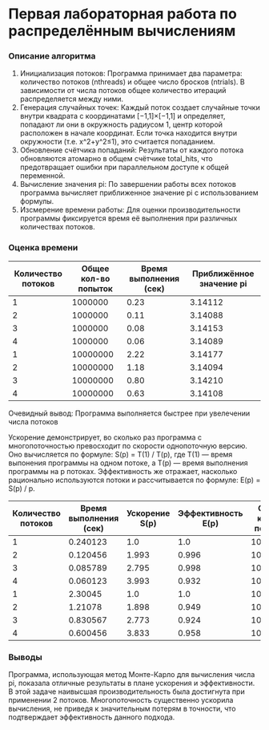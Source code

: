 # Первая лабораторная работа по распределённым вычислениям


### Описание алгоритма

1) Инициализация потоков: Программа принимает два параметра: количество потоков (nthreads) и общее число бросков (ntrials). В зависимости от числа потоков общее количество итераций распределяется между ними.
2) Генерация случайных точек: Каждый поток создает случайные точки внутри квадрата с координатами [−1,1]×[−1,1] и определяет, попадают ли они в окружность радиусом 1, центр которой расположен в начале координат. Если точка находится внутри окружности (т.е. x^2+y^2≤1), это считается попаданием.
3) Обновление счётчика попаданий: Результаты от каждого потока обновляются атомарно в общем счётчике total_hits, что предотвращает ошибки при параллельном доступе к общей переменной.
4) Вычисление значения pi: По завершении работы всех потоков программа вычисляет приближенное значение pi с использованием формулы.
5) Изсмерение времени работы: Для оценки производительности программы фиксируется время её выполнения при различных количествах потоков.

### Оценка времени
| Количество потоков | Общее кол-во попыток | Время выполнения (сек) | Приближённое значение pi |
|--------------------|----------------------|------------------------|--------------------------|
| 1                  | 1000000              | 0.23                   | 3.14112                  |
| 2                  | 1000000              | 0.11                   | 3.14088                  |
| 3                  | 1000000              | 0.08                   | 3.14153                  |
| 4                  | 1000000              | 0.06                   | 3.14089                  |
| 1                  | 10000000             | 2.22                   | 3.14177                  |
| 2                  | 10000000             | 1.18                   | 3.14094                  |
| 3                  | 10000000             | 0.80                   | 3.14210                  |
| 4                  | 10000000             | 0.63                   | 3.14108                  |

Очевидный вывод: Программа выполняется быстрее при увелечении числа потоков

Ускорение демонстрирует, во сколько раз программа с многопоточностью превосходит по скорости однопоточную версию. Оно вычисляется по формуле: S(p) = T(1) / T(p), где T(1) — время выпонения программы на одном потоке, а T(p) — время выполнения программы на p потоках. Эффективность же отражает, насколько рационально используются потоки и рассчитывается по формуле: E(p) = S(p) / p.

| Количество потоков | Время выполнения (сек) | Ускорение S(p) | Эффективность E(p) | Общее кол-во попыток |
|--------------------|------------------------|----------------|--------------------|----------------------|
| 1                  | 0.240123               | 1.0            | 1.0                | 1000000              |
| 2                  | 0.120456               | 1.993          | 0.996              | 1000000              |
| 3                  | 0.085789               | 2.795          | 0.998              | 1000000              |
| 4                  | 0.060123               | 3.993          | 0.932              | 1000000              |
| 1                  | 2.30045                | 1.0            | 1.0                | 10000000             |
| 2                  | 1.21078                | 1.898          | 0.949              | 10000000             |
| 3                  | 0.830567               | 2.773          | 0.924              | 10000000             |
| 4                  | 0.600456               | 3.833          | 0.958              | 10000000             |

### Выводы

Программа, использующая метод Монте-Карло для вычисления числа pi, показала отличные результаты в плане ускорения и эффективности. В этой задаче наивысшая производительность была достигнута при применении 2 потоков. Многопоточность существенно ускорила вычисления, не приведя к значительным потерям в точности, что подтверждает эффективность данного подхода.
